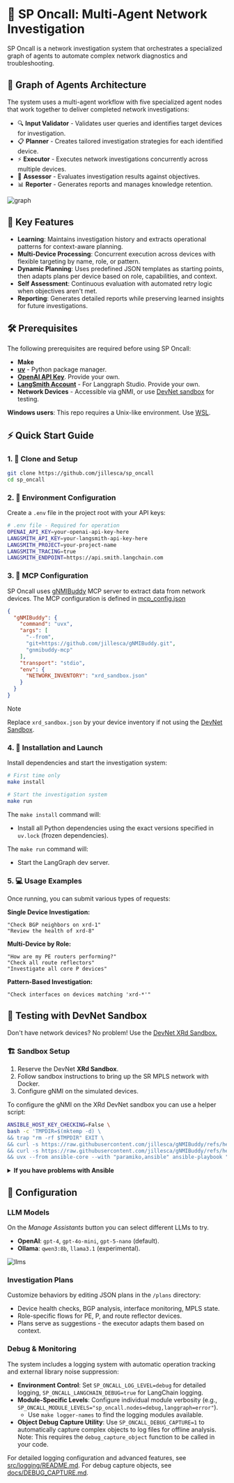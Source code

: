 # 🚀 SP Oncall: Multi-Agent Network Investigation

SP Oncall is a network investigation system that orchestrates a specialized graph of agents to automate complex network diagnostics and troubleshooting.

## 🤖 Graph of Agents Architecture

The system uses a multi-agent workflow with five specialized agent nodes that work together to deliver completed network investigations:

- 🔍 **Input Validator** - Validates user queries and identifies target devices for investigation.
- 📋 **Planner** - Creates tailored investigation strategies for each identified device.
- ⚡ **Executor** - Executes network investigations concurrently across multiple devices.
- 🎯 **Assessor** - Evaluates investigation results against objectives.
- 📊 **Reporter** - Generates reports and manages knowledge retention.

![graph](img/graph.png)

## 🎯 Key Features

- **Learning**: Maintains investigation history and extracts operational patterns for context-aware planning.
- **Multi-Device Processing**: Concurrent execution across devices with flexible targeting by name, role, or pattern.
- **Dynamic Planning**: Uses predefined JSON templates as starting points, then adapts plans per device based on role, capabilities, and context.
- **Self Assessment**: Continuous evaluation with automated retry logic when objectives aren't met.
- **Reporting**: Generates detailed reports while preserving learned insights for future investigations.

## 🛠️ Prerequisites

The following prerequisites are required before using SP Oncall:

- **Make**
- **[uv](https://docs.astral.sh/uv/#installation)** - Python package manager.
- **[OpenAI API Key](https://platform.openai.com/)**. Provide your own.
- **[LangSmith Account](https://smith.langchain.com/)** - For Langgraph Studio. Provide your own.
- **Network Devices** - Accessible via gNMI, or use [DevNet sandbox](https://devnetsandbox.cisco.com/DevNet/) for testing.

**Windows users**: This repo requires a Unix-like environment. Use [WSL](https://docs.microsoft.com/en-us/windows/wsl/install).

## ⚡️ Quick Start Guide

### 1. 📁 Clone and Setup

```bash
git clone https://github.com/jillesca/sp_oncall
cd sp_oncall
```

### 2. 🔐 Environment Configuration

Create a `.env` file in the project root with your API keys:

```bash
# .env file - Required for operation
OPENAI_API_KEY=your-openai-api-key-here
LANGSMITH_API_KEY=your-langsmith-api-key-here
LANGSMITH_PROJECT=your-project-name
LANGSMITH_TRACING=true
LANGSMITH_ENDPOINT=https://api.smith.langchain.com
```

### 3. 🔌 MCP Configuration

SP Oncall uses [gNMIBuddy](https://github.com/jillesca/gNMIBuddy) MCP server to extract data from network devices. The MCP configuration is defined in [mcp_config.json](mcp_config.json)

```json
{
  "gNMIBuddy": {
    "command": "uvx",
    "args": [
      "--from",
      "git+https://github.com/jillesca/gNMIBuddy.git",
      "gnmibuddy-mcp"
    ],
    "transport": "stdio",
    "env": {
      "NETWORK_INVENTORY": "xrd_sandbox.json"
    }
  }
}
```

> [!NOTE]
> Replace `xrd_sandbox.json` by your device inventory if not using the [DevNet Sandbox](https://devnetsandbox.cisco.com/DevNet/).

### 4. 🚀 Installation and Launch

Install dependencies and start the investigation system:

```bash
# First time only
make install

# Start the investigation system
make run
```

The `make install` command will:

- Install all Python dependencies using the exact versions specified in `uv.lock` (frozen dependencies).

The `make run` command will:

- Start the LangGraph dev server.

### 5. 💻 Usage Examples

Once running, you can submit various types of requests:

**Single Device Investigation:**

```text
"Check BGP neighbors on xrd-1"
"Review the health of xrd-8"
```

**Multi-Device by Role:**

```text
"How are my PE routers performing?"
"Check all route reflectors"
"Investigate all core P devices"
```

**Pattern-Based Investigation:**

```text
"Check interfaces on devices matching 'xrd-*'"
```

## 🧪 Testing with DevNet Sandbox

Don't have network devices? No problem! Use the [DevNet XRd Sandbox.](https://devnetsandbox.cisco.com/DevNet/)

### 🏗️ Sandbox Setup

1. Reserve the DevNet **XRd Sandbox**.
2. Follow sandbox instructions to bring up the SR MPLS network with Docker.
3. Configure gNMI on the simulated devices.

To configure the gNMI on the XRd DevNet sandbox you can use a helper script:

```bash
ANSIBLE_HOST_KEY_CHECKING=False \
bash -c 'TMPDIR=$(mktemp -d) \
&& trap "rm -rf $TMPDIR" EXIT \
&& curl -s https://raw.githubusercontent.com/jillesca/gNMIBuddy/refs/heads/main/ansible-helper/xrd_apply_config.yaml > "$TMPDIR/playbook.yaml" \
&& curl -s https://raw.githubusercontent.com/jillesca/gNMIBuddy/refs/heads/main/ansible-helper/hosts > "$TMPDIR/hosts" \
&& uvx --from ansible-core --with "paramiko,ansible" ansible-playbook "$TMPDIR/playbook.yaml" -i "$TMPDIR/hosts"'
```

<details>
<summary><strong>If you have problems with Ansible</strong></summary>

Enable manually gNMI. Apply this configuration to all XRd devices:

```bash
grpc
 port 57777
 no-tls
```

Don't forget to `commit` your changes to XRd.

</details>

## 🔧 Configuration

### LLM Models

On the _Manage Assistants_ button you can select different LLMs to try.

- **OpenAI**: `gpt-4`, `gpt-4o-mini`, `gpt-5-nano` (default).
- **Ollama**: `qwen3:8b`, `llama3.1` (experimental).

![llms](img/llms.png)

### Investigation Plans

Customize behaviors by editing JSON plans in the `/plans` directory:

- Device health checks, BGP analysis, interface monitoring, MPLS state.
- Role-specific flows for PE, P, and route reflector devices.
- Plans serve as suggestions - the executor adapts them based on context.

### Debug & Monitoring

The system includes a logging system with automatic operation tracking and external library noise suppression:

- **Environment Control**: Set `SP_ONCALL_LOG_LEVEL=debug` for detailed logging, `SP_ONCALL_LANGCHAIN_DEBUG=true` for LangChain logging.
- **Module-Specific Levels**: Configure individual module verbosity (e.g., `SP_ONCALL_MODULE_LEVELS="sp_oncall.nodes=debug,langgraph=error"`).
  - Use `make logger-names` to find the logging modules available.
- **Object Debug Capture Utility**: Use `SP_ONCALL_DEBUG_CAPTURE=1` to automatically capture complex objects to log files for offline analysis. Note: This requires the `debug_capture_object` function to be called in your code.

For detailed logging configuration and advanced features, see [src/logging/README.md](src/logging/README.md). For debug capture objects, see [docs/DEBUG_CAPTURE.md](docs/DEBUG_CAPTURE.md).
